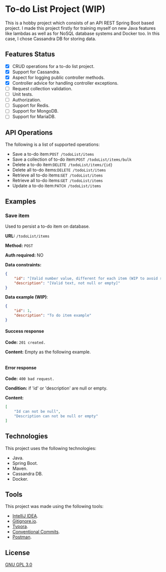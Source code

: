 # To-do List Project (WIP)

This is a hobby project which consists of an API REST Spring Boot based project.
I made this project firstly for training myself on new Java features like lambdas as well as for NoSQL database systems and Docker too.
In this case, I chose Cassandra DB for storing data.

## Features Status

- [x] CRUD operations for a to-do list project.
- [x] Support for Cassandra.
- [x] Aspect for logging public controller methods.
- [x] Controller advice for handling controller exceptions.
- [ ] Request collection validation.
- [ ] Unit tests.
- [ ] Authorization.
- [ ] Support for Redis.
- [ ] Support for MongoDB.
- [ ] Support for MariaDB.

## API Operations

The following is a list of supported operations:
- Save a to-do item:`POST /todoList/items`
- Save a collection of to-do item:`POST /todoList/items/bulk`
- Delete a to-do item:`DELETE /todoList/items/{id}`
- Delete all to-do items:`DELETE /todoList/items`
- Retrieve all to-do items:`GET /todoList/items`
- Retrieve all to-do items:`GET /todoList/items`
- Update a to-do item:`PATCH /todoList/items`

## Examples

### Save item

Used to persist a to-do item on database.

**URL:**  `/todoList/items`

**Method:**  `POST`

**Auth required:** NO

**Data constraints:**

```json
{
	"id": "[Valid number value, different for each item (WIP to avoid sending this parameter)]",
	"description": "[Valid text, not null or empty]"
}
```

**Data example (WIP)**:

```json
{
	"id": 1,
	"description": "To do item example"
}
```



#### Success response

**Code:** `201 created.`

**Content:** Empty as the following example.

```json

```

#### Error response

**Code:** `400 bad request.`

**Condition:** if 'id' or 'description' are null or empty.

**Content:**

```json
[
    "Id can not be null",
    "Description can not be null or empty"
]
```

## Technologies

This project uses the following technologies:
- Java.
- Spring Boot.
- Maven.
- Cassandra DB.
- Docker.

## Tools

This project was made using the following tools:

- [IntelliJ IDEA](https://www.jetbrains.com/idea).
- [Gitignore.io](https://www.gitignore.io).
- [Typora](https://typora.io).
- [Conventional Commits](https://www.conventionalcommits.org/en/v1.0.0-beta.4).
- [Postman](https://www.getpostman.com/).

## License

[GNU GPL 3.0](./LICENSE)